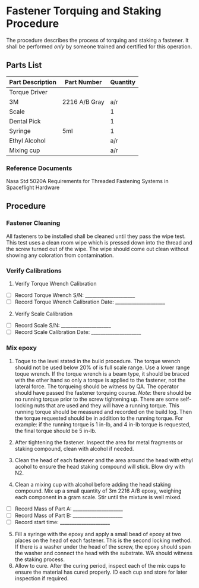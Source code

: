 ﻿# Fastener Torquing and Staking Procedure

The procedure describes the process of torquing and staking a fastener. It shall be performed *only* by someone trained and certified for this operation. 

## Parts List

| Part Description               |Part Number                          |Quantity                         |
|-------------------------|-------------------------------|-----------------------------|
|Torque Driver | 	 |        |
|3M | 2216 A/B Gray |     a/r   |
|Scale |  |     1   |
|Dental Pick |  |     1   |
|Syringe | 5ml |     1   |
|Ethyl Alcohol |  |     a/r   |
|Mixing cup |  |     a/r   |

### Reference Documents
Nasa Std 5020A Requirements for Threaded Fastening Systems in Spaceflight Hardware

## Procedure

### Fastener Cleaning
All fasteners to be installed shall be cleaned until they pass the wipe test. This test uses a clean room wipe which is pressed down into the thread and the screw turned out of the wipe. The wipe should come out clean without showing any coloration from contamination.
### Verify Calibrations
1. Verify Torque Wrench Calibration
- [ ] Record Torque Wrench S/N: _____________________
- [ ] Record Torque Wrench Calibration Date: _____________________
2. Verify Scale Calibration
- [ ] Record Scale S/N: _____________________
- [ ] Record Scale Calibration Date: _____________________

### Mix epoxy
1.  Toque to the level stated in the build procedure. The torque wrench should not be used below 20% of is full scale range. Use a lower range toque wrench. If the torque wrench is a beam type, it should be braced with the other hand so only a torque is applied to the fastener, not the lateral force. The torqueing should be witness by QA. The operator should have passed the fastener torquing course. 
*Note*: there should be no running torque prior to the screw tightening up. There are some self-locking nuts that are used and they will have a running torque. This running torque should be measured and recorded on the build log. Then the torque requested should be in addition to the running torque. For example: if the running torque is 1 in-lb, and 4 in-lb torque is requested, the final torque should be 5 in-lb.

2. After tightening the fastener. Inspect the area for metal fragments or staking compound, clean with alcohol if needed. 
3. Clean the head of each fastener and the area around the head with ethyl acohol to ensure the head staking compound will stick. Blow dry with N2.
4. Clean a mixing cup with alcohol before adding the head staking compound. Mix up a small quantity of 3m 2216 A/B epoxy, weighing each component in a gram scale. Stir until the mixture is well mixed.
- [ ] Record Mass of Part  A: _____________________
- [ ] Record Mass of Part B: _____________________
- [ ] Record start time: _____________________
5. Fill a syringe with the epoxy and apply a small bead of epoxy at two places on the head of each fastener. This is the second locking method.  If there is a washer under the head of the screw, the epoxy should span the washer and connect the head with the substrate. WA should witness the staking process.
6. Allow to cure.  After the curing period, inspect each of the mix cups to ensure the material has cured properly. ID each cup and store for later inspection if required.
